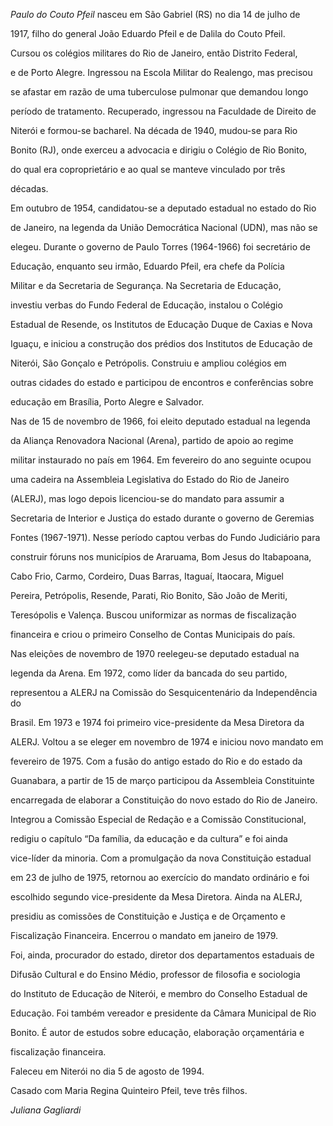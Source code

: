 

*Paulo do Couto Pfeil* nasceu em São Gabriel (RS) no dia 14 de julho de

1917, filho do general João Eduardo Pfeil e de Dalila do Couto Pfeil.



Cursou os colégios militares do Rio de Janeiro, então Distrito Federal,

e de Porto Alegre. Ingressou na Escola Militar do Realengo, mas precisou

se afastar em razão de uma tuberculose pulmonar que demandou longo

período de tratamento. Recuperado, ingressou na Faculdade de Direito de

Niterói e formou-se bacharel. Na década de 1940, mudou-se para Rio

Bonito (RJ), onde exerceu a advocacia e dirigiu o Colégio de Rio Bonito,

do qual era coproprietário e ao qual se manteve vinculado por três

décadas.



Em outubro de 1954, candidatou-se a deputado estadual no estado do Rio

de Janeiro, na legenda da União Democrática Nacional (UDN), mas não se

elegeu. Durante o governo de Paulo Torres (1964-1966) foi secretário de

Educação, enquanto seu irmão, Eduardo Pfeil, era chefe da Polícia

Militar e da Secretaria de Segurança. Na Secretaria de Educação,

investiu verbas do Fundo Federal de Educação, instalou o Colégio

Estadual de Resende, os Institutos de Educação Duque de Caxias e Nova

Iguaçu, e iniciou a construção dos prédios dos Institutos de Educação de

Niterói, São Gonçalo e Petrópolis. Construiu e ampliou colégios em

outras cidades do estado e participou de encontros e conferências sobre

educação em Brasília, Porto Alegre e Salvador.



Nas de 15 de novembro de 1966, foi eleito deputado estadual na legenda

da Aliança Renovadora Nacional (Arena), partido de apoio ao regime

militar instaurado no país em 1964. Em fevereiro do ano seguinte ocupou

uma cadeira na Assembleia Legislativa do Estado do Rio de Janeiro

(ALERJ), mas logo depois licenciou-se do mandato para assumir a

Secretaria de Interior e Justiça do estado durante o governo de Geremias

Fontes (1967-1971). Nesse período captou verbas do Fundo Judiciário para

construir fóruns nos municípios de Araruama, Bom Jesus do Itabapoana,

Cabo Frio, Carmo, Cordeiro, Duas Barras, Itaguaí, Itaocara, Miguel

Pereira, Petrópolis, Resende, Parati, Rio Bonito, São João de Meriti,

Teresópolis e Valença. Buscou uniformizar as normas de fiscalização

financeira e criou o primeiro Conselho de Contas Municipais do país.



Nas eleições de novembro de 1970 reelegeu-se deputado estadual na

legenda da Arena. Em 1972, como líder da bancada do seu partido,

representou a ALERJ na Comissão do Sesquicentenário da Independência do

Brasil. Em 1973 e 1974 foi primeiro vice-presidente da Mesa Diretora da

ALERJ. Voltou a se eleger em novembro de 1974 e iniciou novo mandato em

fevereiro de 1975. Com a fusão do antigo estado do Rio e do estado da

Guanabara, a partir de 15 de março participou da Assembleia Constituinte

encarregada de elaborar a Constituição do novo estado do Rio de Janeiro.

Integrou a Comissão Especial de Redação e a Comissão Constitucional,

redigiu o capítulo “Da família, da educação e da cultura” e foi ainda

vice-líder da minoria. Com a promulgação da nova Constituição estadual

em 23 de julho de 1975, retornou ao exercício do mandato ordinário e foi

escolhido segundo vice-presidente da Mesa Diretora. Ainda na ALERJ,

presidiu as comissões de Constituição e Justiça e de Orçamento e

Fiscalização Financeira. Encerrou o mandato em janeiro de 1979.



Foi, ainda, procurador do estado, diretor dos departamentos estaduais de

Difusão Cultural e do Ensino Médio, professor de filosofia e sociologia

do Instituto de Educação de Niterói, e membro do Conselho Estadual de

Educação. Foi também vereador e presidente da Câmara Municipal de Rio

Bonito. É autor de estudos sobre educação, elaboração orçamentária e

fiscalização financeira.



Faleceu em Niterói no dia 5 de agosto de 1994.



Casado com Maria Regina Quinteiro Pfeil, teve três filhos.



*Juliana Gagliardi*



